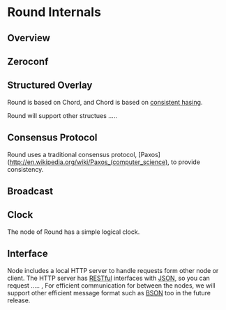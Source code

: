 # Round Internals

## Overview

## Zeroconf


## Structured Overlay

Round is based on Chord, and Chord is based on [consistent hasing](http://en.wikipedia.org/wiki/Consistent_hashing).

Round will support other structues .....

## Consensus Protocol

Round uses a traditional consensus protocol, [Paxos](http://en.wikipedia.org/wiki/Paxos_(computer_science), to provide consistency.

## Broadcast

## Clock

The node of Round has a simple logical clock.

## Interface

Node includes a local HTTP server to handle requests form other node or client. The HTTP server has [RESTful](http://en.wikipedia.org/wiki/Representational_state_transfer) interfaces with [JSON](http://en.wikipedia.org/wiki/JSON), so you can request ..... , For efficient communication for between the nodes, we will support other efficient message format such as [BSON](http://bsonspec.org) too in the future release.

